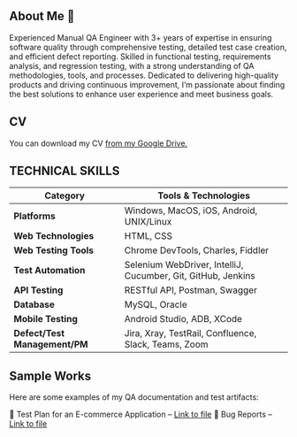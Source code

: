 ## About Me 👋

Experienced Manual QA Engineer with 3+ years of expertise in ensuring software quality through comprehensive testing, detailed test case creation, and efficient defect reporting. Skilled in functional testing, requirements analysis, and regression testing, with a strong understanding of QA methodologies, tools, and processes. Dedicated to delivering high-quality products and driving continuous improvement, I’m passionate about finding the best solutions to enhance user experience and meet business goals.

## CV
You can download my CV [from my Google Drive.](https://docs.google.com/document/d/1aNErDjfp7uZln3XdP17D_t-APMLtbVjm/edit?usp=sharing&ouid=117194947836592066090&rtpof=true&sd=true)


## TECHNICAL SKILLS

| Category               | Tools & Technologies                          |
|----------------------|--------------------------------|
| **Platforms**        | Windows, MacOS, iOS, Android, UNIX/Linux |
| **Web Technologies** | HTML, CSS |
| **Web Testing Tools** | Chrome DevTools, Charles, Fiddler |
| **Test Automation** | Selenium WebDriver, IntelliJ, Cucumber, Git, GitHub, Jenkins |
| **API Testing** | RESTful API, Postman, Swagger |
| **Database** | MySQL, Oracle |
| **Mobile Testing** | Android Studio, ADB, XCode |
| **Defect/Test Management/PM** | Jira, Xray, TestRail, Confluence, Slack, Teams, Zoom |

## Sample Works
Here are some examples of my QA documentation and test artifacts:

📄 Test Plan for an E-commerce Application – [Link to file](https://docs.google.com/document/d/1UY8v_PR0qJHaL9a0WxzuiLByzOvIAqwDER9wtXYG8t0/edit?usp=drive_link)
🐞 Bug Reports – [Link to file](https://docs.google.com/spreadsheets/d/1HNJ0FBn48speFz1ybGMAnThXYvqYT7_aLcIOwP90rOQ/edit?usp=drive_link)
